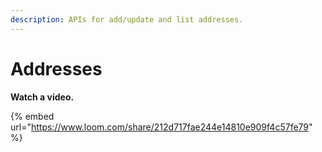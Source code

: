 ```yaml
---
description: APIs for add/update and list addresses.
---
```


# Addresses

**Watch a video.**

{% embed url="https://www.loom.com/share/212d717fae244e14810e909f4c57fe79" %}

